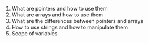 1.    What are pointers and how to use them
1.    What are arrays and how to use them
1.    What are the differences between pointers and arrays
1.    How to use strings and how to manipulate them
1.    Scope of variables
